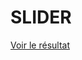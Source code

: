 # SLIDER

[Voir le résultat](https://rawcdn.githack.com/playoutprod/2020-3wa-react01/d04e379fed213cc8f114dfa334260ab49a3b085a/01_FORMULAIRES_LIFTINGUP/exercices/slider/WIP.html)

